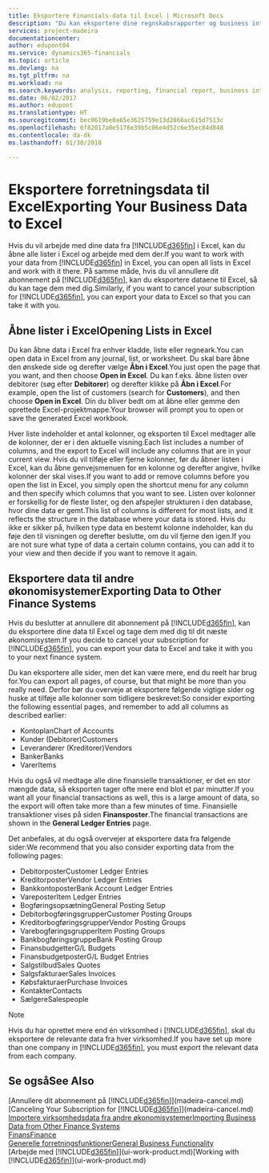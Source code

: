 ```yaml
---
title: Eksportere Financials-data til Excel | Microsoft Docs
description: "Du kan eksportere dine regnskabsrapporter og business intelligence-data fra Finance and Operations, Business edition til Excel eller åbne dine Financials-data i Excel."
services: project-madeira
documentationcenter: 
author: edupont04
ms.service: dynamics365-financials
ms.topic: article
ms.devlang: na
ms.tgt_pltfrm: na
ms.workload: na
ms.search.keywords: analysis, reporting, financial report, business intelligence, BI, Excel
ms.date: 06/02/2017
ms.author: edupont
ms.translationtype: HT
ms.sourcegitcommit: bec0619be0a65e3625759e13d2866ac615d7513c
ms.openlocfilehash: 6f82017a0e5178e39b5c06e4d52c6e35ec84d848
ms.contentlocale: da-dk
ms.lasthandoff: 01/30/2018

---
```

# <a name="exporting-your-business-data-to-excel"></a><span data-ttu-id="89b41-103">Eksportere forretningsdata til Excel</span><span class="sxs-lookup"><span data-stu-id="89b41-103">Exporting Your Business Data to Excel</span></span>
<span data-ttu-id="89b41-104">Hvis du vil arbejde med dine data fra [!INCLUDE[d365fin](includes/d365fin_md.md)] i Excel, kan du åbne alle lister i Excel og arbejde med dem der.</span><span class="sxs-lookup"><span data-stu-id="89b41-104">If you want to work with your data from [!INCLUDE[d365fin](includes/d365fin_md.md)] in Excel, you can open all lists in Excel and work with it there.</span></span> <span data-ttu-id="89b41-105">På samme måde, hvis du vil annullere dit abonnement på [!INCLUDE[d365fin](includes/d365fin_md.md)], kan du eksportere dataene til Excel, så du kan tage dem med dig.</span><span class="sxs-lookup"><span data-stu-id="89b41-105">Similarly, if you want to cancel your subscription for [!INCLUDE[d365fin](includes/d365fin_md.md)], you can export your data to Excel so that you can take it with you.</span></span>

## <a name="opening-lists-in-excel"></a><span data-ttu-id="89b41-106">Åbne lister i Excel</span><span class="sxs-lookup"><span data-stu-id="89b41-106">Opening Lists in Excel</span></span>
<span data-ttu-id="89b41-107">Du kan åbne data i Excel fra enhver kladde, liste eller regneark.</span><span class="sxs-lookup"><span data-stu-id="89b41-107">You can open data in Excel from any journal, list, or worksheet.</span></span> <span data-ttu-id="89b41-108">Du skal bare åbne den ønskede side og derefter vælge **Åbn i Excel**.</span><span class="sxs-lookup"><span data-stu-id="89b41-108">You just open the page that you want, and then choose **Open in Excel**.</span></span> <span data-ttu-id="89b41-109">Du kan f.eks. åbne listen over debitorer (søg efter **Debitorer**) og derefter klikke på **Åbn i Excel**.</span><span class="sxs-lookup"><span data-stu-id="89b41-109">For example, open the list of customers (search for **Customers**), and then choose **Open in Excel**.</span></span> <span data-ttu-id="89b41-110">Din du bliver bedt om at åbne eller gemme den oprettede Excel-projektmappe.</span><span class="sxs-lookup"><span data-stu-id="89b41-110">Your browser will prompt you to open or save the generated Excel workbook.</span></span>  

<span data-ttu-id="89b41-111">Hver liste indeholder et antal kolonner, og eksporten til Excel medtager alle de kolonner, der er i den aktuelle visning.</span><span class="sxs-lookup"><span data-stu-id="89b41-111">Each list includes a number of columns, and the export to Excel will include any columns that are in your current view.</span></span> <span data-ttu-id="89b41-112">Hvis du vil tilføje eller fjerne kolonner, før du åbner listen i Excel, kan du åbne genvejsmenuen for en kolonne og derefter angive, hvilke kolonner der skal vises.</span><span class="sxs-lookup"><span data-stu-id="89b41-112">If you want to add or remove columns before you open the list in Excel, you simply open the shortcut menu for any column and then specify which columns that you want to see.</span></span> <span data-ttu-id="89b41-113">Listen over kolonner er forskellig for de fleste lister, og den afspejler strukturen i den database, hvor dine data er gemt.</span><span class="sxs-lookup"><span data-stu-id="89b41-113">This list of columns is different for most lists, and it reflects the structure in the database where your data is stored.</span></span> <span data-ttu-id="89b41-114">Hvis du ikke er sikker på, hvilken type data en bestemt kolonne indeholder, kan du føje den til visningen og derefter beslutte, om du vil fjerne den igen.</span><span class="sxs-lookup"><span data-stu-id="89b41-114">If you are not sure what type of data a certain column contains, you can add it to your view and then decide if you want to remove it again.</span></span>  

## <a name="exporting-data-to-other-finance-systems"></a><span data-ttu-id="89b41-115">Eksportere data til andre økonomisystemer</span><span class="sxs-lookup"><span data-stu-id="89b41-115">Exporting Data to Other Finance Systems</span></span>
<span data-ttu-id="89b41-116">Hvis du beslutter at annullere dit abonnement på [!INCLUDE[d365fin](includes/d365fin_md.md)], kan du eksportere dine data til Excel og tage dem med dig til dit næste økonomisystem.</span><span class="sxs-lookup"><span data-stu-id="89b41-116">If you decide to cancel your subscription for [!INCLUDE[d365fin](includes/d365fin_md.md)], you can export your data to Excel and take it with you to your next finance system.</span></span>  

<span data-ttu-id="89b41-117">Du kan eksportere alle sider, men det kan være mere, end du reelt har brug for.</span><span class="sxs-lookup"><span data-stu-id="89b41-117">You can export all pages, of course, but that might be more than you really need.</span></span> <span data-ttu-id="89b41-118">Derfor bør du overveje at eksportere følgende vigtige sider og huske at tilføje alle kolonner som tidligere beskrevet:</span><span class="sxs-lookup"><span data-stu-id="89b41-118">So consider exporting the following essential pages, and remember to add all columns as described earlier:</span></span>  

* <span data-ttu-id="89b41-119">Kontoplan</span><span class="sxs-lookup"><span data-stu-id="89b41-119">Chart of Accounts</span></span>  
* <span data-ttu-id="89b41-120">Kunder (Debitorer)</span><span class="sxs-lookup"><span data-stu-id="89b41-120">Customers</span></span>  
* <span data-ttu-id="89b41-121">Leverandører (Kreditorer)</span><span class="sxs-lookup"><span data-stu-id="89b41-121">Vendors</span></span>  
* <span data-ttu-id="89b41-122">Banker</span><span class="sxs-lookup"><span data-stu-id="89b41-122">Banks</span></span>  
* <span data-ttu-id="89b41-123">Varer</span><span class="sxs-lookup"><span data-stu-id="89b41-123">Items</span></span>  

<span data-ttu-id="89b41-124">Hvis du også vil medtage alle dine finansielle transaktioner, er det en stor mængde data, så eksporten tager ofte mere end blot et par minutter.</span><span class="sxs-lookup"><span data-stu-id="89b41-124">If you want all your financial transactions as well, this is a large amount of data, so the export will often take more than a few minutes of time.</span></span> <span data-ttu-id="89b41-125">Finansielle transaktioner vises på siden **Finansposter**.</span><span class="sxs-lookup"><span data-stu-id="89b41-125">The financial transactions are shown in the **General Ledger Entries** page.</span></span>  

<span data-ttu-id="89b41-126">Det anbefales, at du også overvejer at eksportere data fra følgende sider:</span><span class="sxs-lookup"><span data-stu-id="89b41-126">We recommend that you also consider exporting data from the following pages:</span></span>  

* <span data-ttu-id="89b41-127">Debitorposter</span><span class="sxs-lookup"><span data-stu-id="89b41-127">Customer Ledger Entries</span></span>  
* <span data-ttu-id="89b41-128">Kreditorposter</span><span class="sxs-lookup"><span data-stu-id="89b41-128">Vendor Ledger Entries</span></span>  
* <span data-ttu-id="89b41-129">Bankkontoposter</span><span class="sxs-lookup"><span data-stu-id="89b41-129">Bank Account Ledger Entries</span></span>  
* <span data-ttu-id="89b41-130">Vareposter</span><span class="sxs-lookup"><span data-stu-id="89b41-130">Item Ledger Entries</span></span>  
* <span data-ttu-id="89b41-131">Bogføringsopsætning</span><span class="sxs-lookup"><span data-stu-id="89b41-131">General Posting Setup</span></span>  
* <span data-ttu-id="89b41-132">Debitorbogføringsgrupper</span><span class="sxs-lookup"><span data-stu-id="89b41-132">Customer Posting Groups</span></span>  
* <span data-ttu-id="89b41-133">Kreditorbogføringsgrupper</span><span class="sxs-lookup"><span data-stu-id="89b41-133">Vendor Posting Groups</span></span>  
* <span data-ttu-id="89b41-134">Varebogføringsgrupper</span><span class="sxs-lookup"><span data-stu-id="89b41-134">Item Posting Groups</span></span>  
* <span data-ttu-id="89b41-135">Bankbogføringsgruppe</span><span class="sxs-lookup"><span data-stu-id="89b41-135">Bank Posting Group</span></span>  
* <span data-ttu-id="89b41-136">Finansbudgetter</span><span class="sxs-lookup"><span data-stu-id="89b41-136">G/L Budgets</span></span>  
* <span data-ttu-id="89b41-137">Finansbudgetposter</span><span class="sxs-lookup"><span data-stu-id="89b41-137">G/L Budget Entries</span></span>  
* <span data-ttu-id="89b41-138">Salgstilbud</span><span class="sxs-lookup"><span data-stu-id="89b41-138">Sales Quotes</span></span>  
* <span data-ttu-id="89b41-139">Salgsfakturaer</span><span class="sxs-lookup"><span data-stu-id="89b41-139">Sales Invoices</span></span>  
* <span data-ttu-id="89b41-140">Købsfakturaer</span><span class="sxs-lookup"><span data-stu-id="89b41-140">Purchase Invoices</span></span>  
* <span data-ttu-id="89b41-141">Kontakter</span><span class="sxs-lookup"><span data-stu-id="89b41-141">Contacts</span></span>  
* <span data-ttu-id="89b41-142">Sælgere</span><span class="sxs-lookup"><span data-stu-id="89b41-142">Salespeople</span></span>  

> [!NOTE]  
>   <span data-ttu-id="89b41-143">Hvis du har oprettet mere end én virksomhed i [!INCLUDE[d365fin](includes/d365fin_md.md)], skal du eksportere de relevante data fra hver virksomhed.</span><span class="sxs-lookup"><span data-stu-id="89b41-143">If you have set up more than one company in [!INCLUDE[d365fin](includes/d365fin_md.md)], you must export the relevant data from each company.</span></span>

## <a name="see-also"></a><span data-ttu-id="89b41-144">Se også</span><span class="sxs-lookup"><span data-stu-id="89b41-144">See Also</span></span>
<span data-ttu-id="89b41-145">[Annullere dit abonnement på [!INCLUDE[d365fin](includes/d365fin_md.md)]](madeira-cancel.md)</span><span class="sxs-lookup"><span data-stu-id="89b41-145">[Canceling Your Subscription for [!INCLUDE[d365fin](includes/d365fin_md.md)]](madeira-cancel.md)</span></span>  
[<span data-ttu-id="89b41-146">Importere virksomhedsdata fra andre økonomisystemer</span><span class="sxs-lookup"><span data-stu-id="89b41-146">Importing Business Data from Other Finance Systems</span></span>](upload-data.md)  
[<span data-ttu-id="89b41-147">Finans</span><span class="sxs-lookup"><span data-stu-id="89b41-147">Finance</span></span>](finance.md)  
[<span data-ttu-id="89b41-148">Generelle forretningsfunktioner</span><span class="sxs-lookup"><span data-stu-id="89b41-148">General Business Functionality</span></span>](ui-across-business-areas.md)  
<span data-ttu-id="89b41-149">[Arbejde med [!INCLUDE[d365fin](includes/d365fin_md.md)]](ui-work-product.md)</span><span class="sxs-lookup"><span data-stu-id="89b41-149">[Working with [!INCLUDE[d365fin](includes/d365fin_md.md)]](ui-work-product.md)</span></span>  

